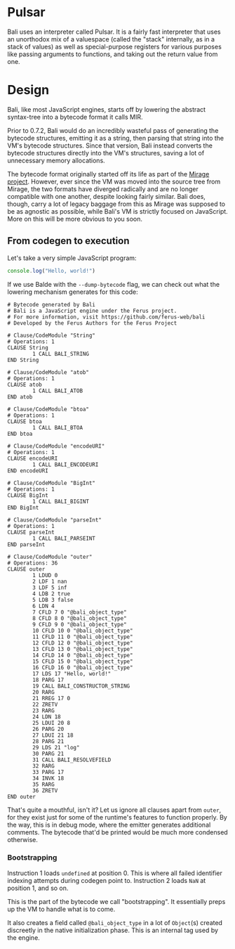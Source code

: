 # Pulsar
Bali uses an interpreter called Pulsar. It is a fairly fast interpreter that uses an unorthodox mix of a valuespace (called the "stack" internally, as in a stack of values) as well as special-purpose registers for various purposes like passing arguments to functions, and taking out the return value from one.

# Design
Bali, like most JavaScript engines, starts off by lowering the abstract syntax-tree into a bytecode format it calls MIR.

Prior to 0.7.2, Bali would do an incredibly wasteful pass of generating the bytecode structures, emitting it as a string, then parsing that string into the VM's bytecode structures.
Since that version, Bali instead converts the bytecode structures directly into the VM's structures, saving a lot of unnecessary memory allocations.

The bytecode format originally started off its life as part of the [Mirage project](https://github.com/ferus-web/mirage). However, ever since the VM was moved into the source tree from Mirage, the two formats have diverged radically and are no longer compatible with one another, despite looking fairly similar. Bali does, though, carry a lot of legacy baggage from this as Mirage was supposed to be as agnostic as possible, while Bali's VM is strictly focused on JavaScript. More on this will be more obvious to you soon.

## From codegen to execution
Let's take a very simple JavaScript program:
```js
console.log("Hello, world!")
```

If we use Balde with the `--dump-bytecode` flag, we can check out what the lowering mechanism generates for this code:
```
# Bytecode generated by Bali
# Bali is a JavaScript engine under the Ferus project.
# For more information, visit https://github.com/ferus-web/bali
# Developed by the Ferus Authors for the Ferus Project

# Clause/CodeModule "String"
# Operations: 1
CLAUSE String
        1 CALL BALI_STRING
END String

# Clause/CodeModule "atob"
# Operations: 1
CLAUSE atob
        1 CALL BALI_ATOB
END atob

# Clause/CodeModule "btoa"
# Operations: 1
CLAUSE btoa
        1 CALL BALI_BTOA
END btoa

# Clause/CodeModule "encodeURI"
# Operations: 1
CLAUSE encodeURI
        1 CALL BALI_ENCODEURI
END encodeURI

# Clause/CodeModule "BigInt"
# Operations: 1
CLAUSE BigInt
        1 CALL BALI_BIGINT
END BigInt

# Clause/CodeModule "parseInt"
# Operations: 1
CLAUSE parseInt
        1 CALL BALI_PARSEINT
END parseInt

# Clause/CodeModule "outer"
# Operations: 36
CLAUSE outer
        1 LDUD 0
        2 LDF 1 nan
        3 LDF 5 inf
        4 LDB 2 true
        5 LDB 3 false
        6 LDN 4
        7 CFLD 7 0 "@bali_object_type"
        8 CFLD 8 0 "@bali_object_type"
        9 CFLD 9 0 "@bali_object_type"
        10 CFLD 10 0 "@bali_object_type"
        11 CFLD 11 0 "@bali_object_type"
        12 CFLD 12 0 "@bali_object_type"
        13 CFLD 13 0 "@bali_object_type"
        14 CFLD 14 0 "@bali_object_type"
        15 CFLD 15 0 "@bali_object_type"
        16 CFLD 16 0 "@bali_object_type"
        17 LDS 17 "Hello, world!"
        18 PARG 17
        19 CALL BALI_CONSTRUCTOR_STRING
        20 RARG
        21 RREG 17 0
        22 ZRETV
        23 RARG
        24 LDN 18
        25 LDUI 20 8
        26 PARG 20
        27 LDUI 21 18
        28 PARG 21
        29 LDS 21 "log"
        30 PARG 21
        31 CALL BALI_RESOLVEFIELD
        32 RARG
        33 PARG 17
        34 INVK 18
        35 RARG
        36 ZRETV
END outer
```
That's quite a mouthful, isn't it? Let us ignore all clauses apart from `outer`, for they exist just for some of the runtime's features to function properly.
By the way, this is in debug mode, where the emitter generates additional comments. The bytecode that'd be printed would be much more condensed otherwise.

### Bootstrapping
Instruction 1 loads `undefined` at position 0. This is where all failed identifier indexing attempts during codegen point to.
Instruction 2 loads `NaN` at position 1, and so on.

This is the part of the bytecode we call "bootstrapping". It essentially preps up the VM to handle what is to come.

It also creates a field called `@bali_object_type` in a lot of `Object`(s) created discreetly in the native initialization phase. This is an internal tag used by the engine.
